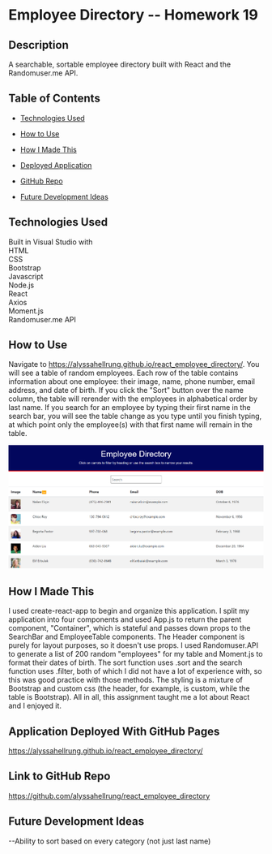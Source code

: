 # Employee Directory -- Homework 19

## Description  
A searchable, sortable employee directory built with React and the Randomuser.me API. 

## Table of Contents

* [Technologies Used](#technologies-used)

* [How to Use](#how-to-use)

* [How I Made This](#how-i-made-this)

* [Deployed Application](#application-deployed-with-github-pages)

* [GitHub Repo](#link-to-github-repo)

* [Future Development Ideas](#future-development-ideas)  

## Technologies Used  
Built in Visual Studio with          
HTML       
CSS  
Bootstrap        
Javascript        
Node.js     
React  
Axios      
Moment.js  
Randomuser.me API    

## How to Use    
Navigate to https://alyssahellrung.github.io/react_employee_directory/. You will see a table of random employees. Each row of the table contains information about one employee: their image, name, phone number, email address, and date of birth. If you click the "Sort" button over the name column, the table will rerender with the employees in alphabetical order by last name. If you search for an employee by typing their first name in the search bar, you will see the table change as you type until you finish typing, at which point only the employee(s) with that first name will remain in the table.  
   
![image](./public/assets/screenshot.png)  

## How I Made This      
I used create-react-app to begin and organize this application. I split my application into four components and used App.js to return the parent component, "Container", which is stateful and passes down props to the SearchBar and EmployeeTable components. The Header component is purely for layout purposes, so it doesn't use props. I used Randomuser.API to generate a list of 200 random "employees" for my table and Moment.js to format their dates of birth. The sort function uses .sort and the search function uses .filter, both of which I did not have a lot of experience with, so this was good practice with those methods. The styling is a mixture of Bootstrap and custom css (the header, for example, is custom, while the table is Bootstrap). All in all, this assignment taught me a lot about React and I enjoyed it.  

## Application Deployed With GitHub Pages  
https://alyssahellrung.github.io/react_employee_directory/

## Link to GitHub Repo    
https://github.com/alyssahellrung/react_employee_directory  

## Future Development Ideas
--Ability to sort based on every category (not just last name)